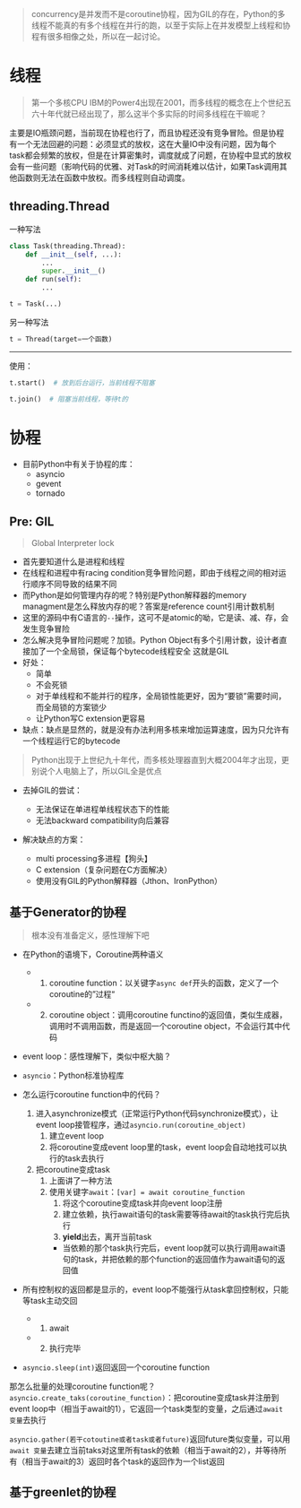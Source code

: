 >concurrency是并发而不是coroutine协程，因为GIL的存在，Python的多线程不能真的有多个线程在并行的跑，以至于实际上在并发模型上线程和协程有很多相像之处，所以在一起讨论。

# 线程
>第一个多核CPU IBM的Power4出现在2001，而多线程的概念在上个世纪五六十年代就已经出现了，那么这半个多实际的时间多线程在干嘛呢？

主要是IO瓶颈问题，当前现在协程也行了，而且协程还没有竞争冒险。但是协程有一个无法回避的问题：必须显式的放权，这在大量IO中没有问题，因为每个task都会频繁的放权，但是在计算密集时，调度就成了问题，在协程中显式的放权会有一些问题（影响代码的优雅、对Task的时间消耗难以估计，如果Task调用其他函数则无法在函数中放权。而多线程则自动调度。

## threading.Thread

一种写法
```python
class Task(threading.Thread):
	def __init__(self, ...):
		...
		super.__init__()
	def run(self):
		...

t = Task(...)
```
另一种写法
```python
t = Thread(target=一个函数)
```

<hr>

使用：
```python
t.start()  # 放到后台运行，当前线程不阻塞

t.join()  # 阻塞当前线程，等待t的
```

# 协程

+ 目前Python中有关于协程的库：
	+ asyncio
	+ gevent
	+ tornado

## Pre: GIL
>Global Interpreter lock

+ 首先要知道什么是进程和线程
+ 在线程和进程中有racing condition竞争冒险问题，即由于线程之间的相对运行顺序不同导致的结果不同
+ 而Python是如何管理内存的呢？特别是Python解释器的memory managment是怎么释放内存的呢？答案是reference count引用计数机制
+ 这里的源码中有C语言的`--`操作，这可不是atomic的呦，它是读、减、存，会发生竞争冒险
+ 怎么解决竞争冒险问题呢？加锁。Python Object有多个引用计数，设计者直接加了一个全局锁，保证每个bytecode线程安全
这就是GIL
+ 好处：
	+ 简单
	+ 不会死锁
	+ 对于单线程和不能并行的程序，全局锁性能更好，因为“要锁”需要时间，而全局锁的方案锁少
	+ 让Python写C extension更容易
+ 缺点：缺点是显然的，就是没有办法利用多核来增加运算速度，因为只允许有一个线程运行它的bytecode
>Python出现于上世纪九十年代，而多核处理器直到大概2004年才出现，更别说个人电脑上了，所以GIL全是优点

+ 去掉GIL的尝试：
	+ 无法保证在单进程单线程状态下的性能
	+ 无法backward compatibility向后兼容

+ 解决缺点的方案：
	+ multi processing多进程【狗头】
	+ C extension（复杂问题在C方面解决）
	+ 使用没有GIL的Python解释器（Jthon、IronPython）


## 基于Generator的协程

>根本没有准备定义，感性理解下吧

+ 在Python的语境下，Coroutine两种语义
	+ 1. coroutine function：以关键字`async def`开头的函数，定义了一个coroutine的”过程“
	+ 2. coroutine object：调用coroutine functino的返回值，类似生成器，调用时不调用函数，而是返回一个coroutine object，不会运行其中代码

+ event loop：感性理解下，类似中枢大脑？
+ `asyncio`：Python标准协程库

+ 怎么运行coroutine function中的代码？
	1. 进入asynchronize模式（正常运行Python代码synchronize模式），让event loop接管程序，通过`asyncio.run(coroutine_object)`
		1. 建立event loop
		2. 将coroutine变成event loop里的task，event loop会自动地找可以执行的task去执行
	2. 把coroutine变成task
		1. 上面讲了一种方法
		2. 使用关键字`await`：`[var] = await coroutine_function`
			1. 将这个coroutine变成task并向event loop注册
			2. 建立依赖，执行await语句的task需要等待await的task执行完后执行
			3. **yield**出去，离开当前task
			+ 当依赖的那个task执行完后，event loop就可以执行调用await语句的task，并把依赖的那个function的返回值作为await语句的返回值

+ 所有控制权的返回都是显示的，event loop不能强行从task拿回控制权，只能等task主动交回
	+ 1. await
	+ 2. 执行完毕

+ `asyncio.sleep(int)`返回返回一个coroutine function

那怎么批量的处理coroutine function呢？  
`asyncio.create_taks(coroutine_function)`：把coroutine变成task并注册到event loop中（相当于await的1），它返回一个task类型的变量，之后通过`await 变量`去执行

`asyncio.gather(若干cotoutine或者task或者future)`返回future类似变量，可以用`await 变量`去建立当前taks对这里所有task的依赖（相当于await的2），并等待所有（相当于await的3）返回时各个task的返回作为一个list返回


## 基于greenlet的协程
